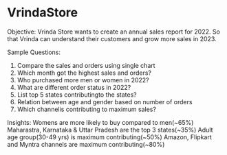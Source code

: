 # VrindaStore
Objective:
Vrinda Store wants to create an annual sales report for 2022. So that Vrinda can understand their customers and grow more sales in 2023.

Sample Questions:
1. Compare the sales and orders using single chart
2. Which month got the highest sales and orders?
3. Who purchased more men or women in 2022?
4. What are different order status in 2022?
5. List top 5 states contributingto the states?
6. Relation between age and gender based on number of orders
7. Which channelis contributing to maximum sales?

Insights:
Womens are more likely to buy compared to men(~65%)
Maharastra, Karnataka & Uttar Pradesh are the top 3 states(~35%)
Adult age group(30-49 yrs) is maximum contributing(~50%)
Amazon, Flipkart and Myntra channels are maximum contributing(~80%)

